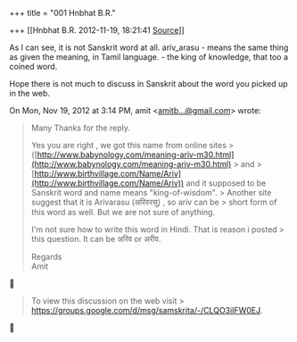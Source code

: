 +++
title = "001 Hnbhat B.R."

+++
[[Hnbhat B.R.	2012-11-19, 18:21:41 [Source](https://groups.google.com/g/samskrita/c/HgvDh7Vs0Hg)]]



As I can see, it is not Sanskrit word at all. ariv_arasu - means the same thing as given the meaning, in Tamil language. - the king of knowledge, that too a coined word.

  

Hope there is not much to discuss in Sanskrit about the word you picked up in the web.

  
  

On Mon, Nov 19, 2012 at 3:14 PM, amit \<[amitb...@gmail.com]()\> wrote:  

> Many Thanks for the reply.  
>   
> Yes you are right , we got this name from online sites > ([http://www.babynology.com/meaning-ariv-m30.html](http://www.babynology.com/meaning-ariv-m30.html) > and > [http://www.birthvillage.com/Name/Ariv](http://www.birthvillage.com/Name/Ariv))
> and it supposed to be Sanskrit word and name means "king-of-wisdom". > Another site suggest that it is Arivarasu (अरिवरसु) , so ariv can be > short form of this word as well. But we are not sure of anything.  
>   
> I'm not sure how to write this word in Hindi. That is reason i posted > this question. It can be अरिव or अरीव.  
>   
> Regards  
> Amit



> To view this discussion on the web visit > <https://groups.google.com/d/msg/samskrita/-/CLQO3iIFW0EJ>.



